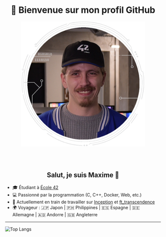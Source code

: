 <div>
    <h1 align="center">👋 Bienvenue sur mon profil GitHub</h1>
    <p align="center">
    <a href="https://github.com/M2000-fr"><img src="mechard_42.png" alt="Maxime ECHARD" width="400"></a></p>
</div>

<br></br>

 <h2 align="center">Salut, je suis Maxime 👋</h2>
     
- 🎓 Étudiant à [École 42](https://profile.intra.42.fr/users/mechard)  
- 💻 Passionné par la programmation (C, C++, Docker, Web, etc.)  
- 🚀 Actuellement en train de travailler sur [Inception](https://github.com/Mechard-Organization/Projects/tree/main/In_progress/Inception) et [ft_transcendence](https://github.com/Mechard-Organization/Ft_transcendence/tree/main)  
- 🌍 Voyageur : 🇯🇵 Japon | 🇵🇭 Philippines | 🇪🇸 Espagne | 🇩🇪 Allemagne | 🇦🇩 Andorre | 🇬🇧 Angleterre

---

![Top Langs](https://github-readme-stats-perso-phi.vercel.app/api/top-langs/?username=M2000-fr&layout=compact&theme=dark&include_orgs=true&role=OWNER,COLLABORATOR,ORGANIZATION_MEMBER&count_private=true)
